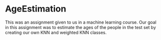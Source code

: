# AgeEstimation

This was an assignment given to us in a machine learning course.
Our goal in this assignment was to estimate the ages of the people 
in the test set by creating our own KNN and weighted KNN classes.
